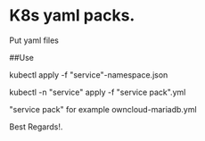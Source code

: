 # K8s yaml packs.

Put yaml files 

##Use

kubectl apply -f "service"-namespace.json
  
kubectl -n "service" apply -f "service pack".yml

"service pack" for example owncloud-mariadb.yml

Best Regards!.
